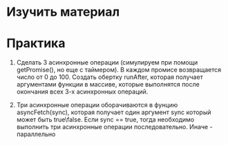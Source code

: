 # Изучить материал

# Практика

1) Сделать 3 асинхронные операции (симулируем при помощи getPromise(), но еще с таймером).
В каждом промисе возвращается число от 0 до 100. Создать обертку runAfter, которая получает аргументами функции в массиве, которые выполнятся после окончания всех 3-х асинхронных операций.

2) Три асинхронные операции оборачиваются в фунцию asyncFetch(sync), которая получает один аргумент sync который может быть true\false.
Если sync == true, тогда необходимо выполнить три асинхронные операции последовательно. Иначе - параллельно